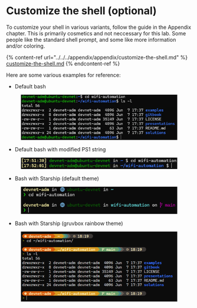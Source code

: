 # Customize the shell (optional)

To customize your shell in various variants, follow the guide in the Appendix chapter. This is primarily cosmetics and not neccessary for this lab. Some people like the standard shell prompt, and some like more information and/or coloring.

{% content-ref url="../../../appendix/appendix/customize-the-shell.md" %}
[customize-the-shell.md](../../../appendix/appendix/customize-the-shell.md)
{% endcontent-ref %}

Here are some various examples for reference:

* Default bash

<figure><img src="../../../.gitbook/assets/image (6) (1) (1) (1) (1) (1) (1) (1).png" alt=""><figcaption></figcaption></figure>

* Default bash with modified PS1 string

<figure><img src="../../../.gitbook/assets/image (29) (1) (1).png" alt=""><figcaption></figcaption></figure>

* Bash with Starship (default theme)

<figure><img src="../../../.gitbook/assets/image (1) (1) (1) (1) (1) (1) (1) (1) (1) (1).png" alt=""><figcaption></figcaption></figure>

* Bash with Starship (gruvbox rainbow theme)

<figure><img src="../../../.gitbook/assets/image (3) (1) (1) (1) (1) (1) (1) (1) (1).png" alt=""><figcaption></figcaption></figure>
